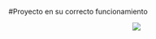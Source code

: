 #Proyecto en su correcto funcionamiento
<p align="center">
  <picture align="center">
    <img align="center" src="https://github.com/ChristopherDeLaRosa/App_Tiempo_Real/assets/167390109/47f811a2-d032-460c-aa2c-258d9e64ce5d">
  </picture>
</p>
